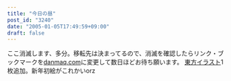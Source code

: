 ```yaml
---
title: "今日の昼"
post_id: "3240"
date: "2005-01-05T17:49:59+09:00"
draft: false
---
```



ここ消滅します、多分。移転先は決まってるので、消滅を確認したらリンク・ブックマークを[danmaq.com](/)に変更して数日ほどお待ち願います。 [東方イラスト](/3239)1枚追加。新年初絵がこれかいorz
